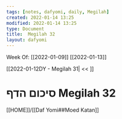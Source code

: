 ```yaml
---
tags: [notes, dafyomi, daily, Megilah] 
created: 2022-01-14 13:25
modified: 2022-01-14 13:25
type: Document
title:  Megilah 32
layout: dafyomi
---
```

Week Of: [[2022-01-09]]
[[2022-01-13]]

[[2022-01-12DY - Megilah 31| << ]] 

# סיכום הדף  Megilah 32

[[HOME]]/[[Daf Yomi##Moed Katan]]

## 
 

